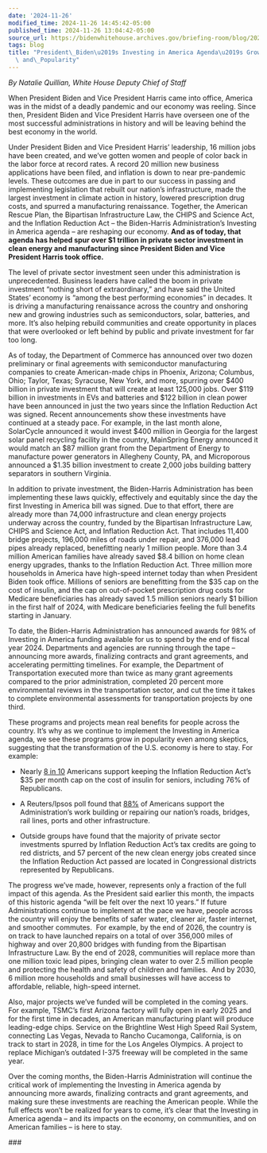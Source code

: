 ```yaml
---
date: '2024-11-26'
modified_time: 2024-11-26 14:45:42-05:00
published_time: 2024-11-26 13:04:42-05:00
source_url: https://bidenwhitehouse.archives.gov/briefing-room/blog/2024/11/26/president-bidens-investing-in-america-agendas-growing-durability-and-popularity/
tags: blog
title: "President\_Biden\u2019s Investing in America Agenda\u2019s Growing Durability\
  \ and\_Popularity"
---
```

 
*By Natalie Quillian, White House Deputy Chief of Staff*

When President Biden and Vice President Harris came into office, America
was in the midst of a deadly pandemic and our economy was reeling. Since
then, President Biden and Vice President Harris have overseen one of the
most successful administrations in history and will be leaving behind
the best economy in the world.

Under President Biden and Vice President Harris’ leadership, 16 million
jobs have been created, and we’ve gotten women and people of color back
in the labor force at record rates. A record 20 million new business
applications have been filed, and inflation is down to near pre-pandemic
levels. These outcomes are due in part to our success in passing and
implementing legislation that rebuilt our nation’s infrastructure, made
the largest investment in climate action in history, lowered
prescription drug costs, and spurred a manufacturing renaissance.
Together, the American Rescue Plan, the Bipartisan Infrastructure Law,
the CHIPS and Science Act, and the Inflation Reduction Act – the
Biden-Harris Administration’s Investing in America agenda – are
reshaping our economy. **And as of today, that agenda has helped spur
over $1 trillion in private sector investment in clean energy and
manufacturing since President Biden and Vice President Harris took
office.**

The level of private sector investment seen under this administration is
unprecedented. Business leaders have called the boom in private
investment “nothing short of extraordinary,” and have said the United
States’ economy is “among the best performing economies” in decades. It
is driving a manufacturing renaissance across the country and onshoring
new and growing industries such as semiconductors, solar, batteries, and
more. It’s also helping rebuild communities and create opportunity in
places that were overlooked or left behind by public and private
investment for far too long.

As of today, the Department of Commerce has announced over two dozen
preliminary or final agreements with semiconductor manufacturing
companies to create American-made chips in Phoenix, Arizona; Columbus,
Ohio; Taylor, Texas; Syracuse, New York, and more, spurring over $400
billion in private investment that will create at least 125,000 jobs.
Over $119 billion in investments in EVs and batteries and $122 billion
in clean power have been announced in just the two years since the
Inflation Reduction Act was signed. Recent announcements show these
investments have continued at a steady pace. For example, in the last
month alone, SolarCycle announced it would invest $400 million in
Georgia for the largest solar panel recycling facility in the country,
MainSpring Energy announced it would match an $87 million grant from the
Department of Energy to manufacture power generators in Allegheny
County, PA, and Microporous announced a $1.35 billion investment to
create 2,000 jobs building battery separators in southern Virginia.

In addition to private investment, the Biden-Harris Administration has
been implementing these laws quickly, effectively and equitably since
the day the first Investing in America bill was signed. Due to that
effort, there are already more than 74,000 infrastructure and clean
energy projects underway across the country, funded by the Bipartisan
Infrastructure Law, CHIPS and Science Act, and Inflation Reduction Act.
That includes 11,400 bridge projects, 196,000 miles of roads under
repair, and 376,000 lead pipes already replaced, benefitting nearly 1
million people. More than 3.4 million American families have already
saved $8.4 billion on home clean energy upgrades, thanks to the
Inflation Reduction Act. Three million more households in America have
high-speed internet today than when President Biden took office.
Millions of seniors are benefitting from the $35 cap on the cost of
insulin, and the cap on out-of-pocket prescription drug costs for
Medicare beneficiaries has already saved 1.5 million seniors nearly $1
billion in the first half of 2024, with Medicare beneficiaries feeling
the full benefits starting in January.

To date, the Biden-Harris Administration has announced awards for 98% of
Investing in America funding available for us to spend by the end of
fiscal year 2024. Departments and agencies are running through the tape
– announcing more awards, finalizing contracts and grant agreements, and
accelerating permitting timelines. For example, the Department of
Transportation executed more than twice as many grant agreements
compared to the prior administration, completed 20 percent more
environmental reviews in the transportation sector, and cut the time it
takes to complete environmental assessments for transportation projects
by one third.

These programs and projects mean real benefits for people across the
country. It’s why as we continue to implement the Investing in America
agenda, we see these programs grow in popularity even among skeptics,
suggesting that the transformation of the U.S. economy is here to stay.
For example:

-   Nearly [8 in
    10](https://www.dataforprogress.org/blog/2023/2/24/voters-support-keeping-cap-on-insulin-costs)
    Americans support keeping the Inflation Reduction Act’s $35 per
    month cap on the cost of insulin for seniors, including 76% of
    Republicans.

<!-- -->

-   A Reuters/Ipsos poll found that
    [88%](https://www.ipsos.com/en-us/reutersipsos-survey-perceptions-economy-impact-bidens-approval-and-chances-2024)
    of Americans support the Administration’s work building or repairing
    our nation’s roads, bridges, rail lines, ports and other
    infrastructure.

<!-- -->

-   Outside groups have found that the majority of private sector
    investments spurred by Inflation Reduction Act’s tax credits are
    going to red districts, and 57 percent of the new clean energy jobs
    created since the Inflation Reduction Act passed are located in
    Congressional districts represented by Republicans.

The progress we’ve made, however, represents only a fraction of the full
impact of this agenda. As the President said earlier this month, the
impacts of this historic agenda “will be felt over the next 10 years.”
If future Administrations continue to implement at the pace we have,
people across the country will enjoy the benefits of safer water,
cleaner air, faster internet, and smoother commutes.  For example, by
the end of 2026, the country is on track to have launched repairs on a
total of over 356,000 miles of highway and over 20,800 bridges with
funding from the Bipartisan Infrastructure Law. By the end of 2028,
communities will replace more than one million toxic lead pipes,
bringing clean water to over 2.5 million people and protecting the
health and safety of children and families.  And by 2030, 6 million more
households and small businesses will have access to affordable,
reliable, high-speed internet.

Also, major projects we’ve funded will be completed in the coming years.
For example, TSMC’s first Arizona factory will fully open in early 2025
and for the first time in decades, an American manufacturing plant will
produce leading-edge chips. Service on the Brightline West High Speed
Rail System, connecting Las Vegas, Nevada to Rancho Cucamonga,
California, is on track to start in 2028, in time for the Los Angeles
Olympics. A project to replace Michigan’s outdated I-375 freeway will be
completed in the same year.

Over the coming months, the Biden-Harris Administration will continue
the critical work of implementing the Investing in America agenda by
announcing more awards, finalizing contracts and grant agreements, and
making sure these investments are reaching the American people. While
the full effects won’t be realized for years to come, it’s clear that
the Investing in America agenda – and its impacts on the economy, on
communities, and on American families – is here to stay.

\###
